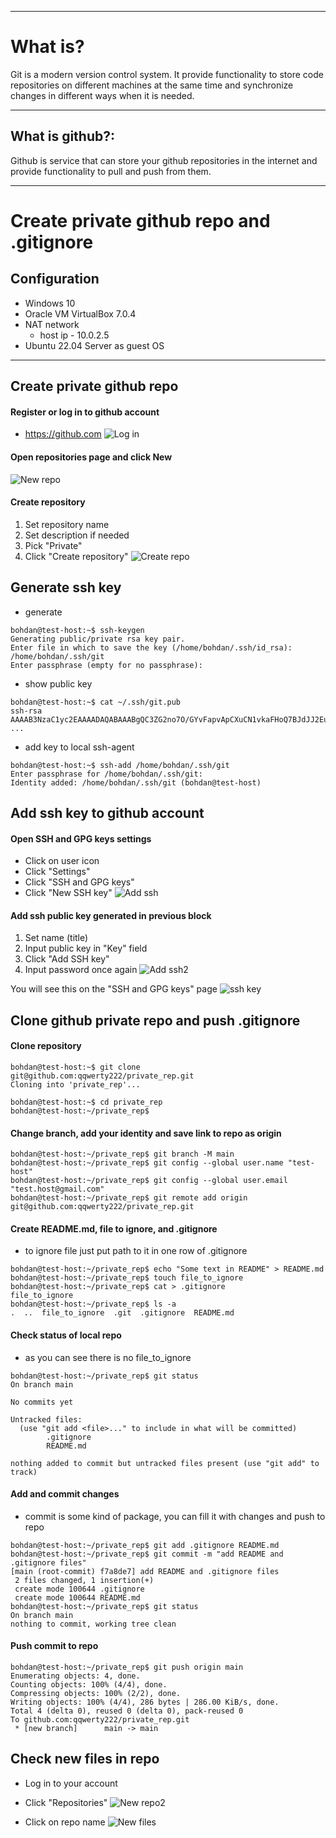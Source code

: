 ***
# What is?

Git is a modern version control system. It provide functionality to store code repositories on different machines at the same time and synchronize changes in different ways when it is needed.

***
## What is github?:

Github is service that can store your github repositories in the internet and provide functionality to pull and push from them.

---

# Create private github repo and .gitignore

## Configuration
- Windows 10
- Oracle VM VirtualBox 7.0.4
- NAT network
	- host ip   - 10.0.2.5
- Ubuntu 22.04 Server as guest OS

***

## Create private github repo

#### Register or log in to github account 
- https://github.com
![Log in](https://github.com/qqwerty222/obsidian/blob/main/Git/screenshots/Log_in.png)

#### Open repositories page and click New
![New repo](https://github.com/qqwerty222/obsidian/blob/main/Git/screenshots/New_repo.png)

#### Create repository
1) Set repository name
2) Set description if needed
3) Pick "Private"
4) Click "Create repository"
![Create repo](https://github.com/qqwerty222/obsidian/blob/main/Git/screenshots/Create_repo.png)

## Generate ssh key

- generate
```
bohdan@test-host:~$ ssh-keygen
Generating public/private rsa key pair.
Enter file in which to save the key (/home/bohdan/.ssh/id_rsa): /home/bohdan/.ssh/git
Enter passphrase (empty for no passphrase):
```

- show public key
```
bohdan@test-host:~$ cat ~/.ssh/git.pub
ssh-rsa AAAAB3NzaC1yc2EAAAADAQABAAABgQC3ZG2no7O/GYvFapvApCXuCN1vkaFHoQ7BJdJJ2Eu
...
```

- add key to local ssh-agent
```
bohdan@test-host:~$ ssh-add /home/bohdan/.ssh/git
Enter passphrase for /home/bohdan/.ssh/git:
Identity added: /home/bohdan/.ssh/git (bohdan@test-host)
```

## Add ssh key to github account

#### Open SSH and GPG keys settings
- Click on user icon
- Click "Settings"
- Click "SSH and GPG keys"
- Click "New SSH key"
![Add ssh](https://github.com/qqwerty222/obsidian/blob/main/Git/screenshots/Add_ssh.png)

#### Add ssh public key generated in previous block
1) Set name (title)
2) Input public key in "Key" field
3) Click "Add SSH key"
4) Input password once again
![Add ssh2](https://github.com/qqwerty222/obsidian/blob/main/Git/screenshots/Add_ssh2.png)

You will see this on the "SSH and GPG keys" page
![ssh key](https://github.com/qqwerty222/obsidian/blob/main/Git/screenshots/ssh_key.png)


## Clone github private repo and push .gitignore

#### Clone repository
```
bohdan@test-host:~$ git clone git@github.com:qqwerty222/private_rep.git
Cloning into 'private_rep'...

bohdan@test-host:~$ cd private_rep
bohdan@test-host:~/private_rep$
```

#### Change branch, add your identity and save link to repo as origin
```
bohdan@test-host:~/private_rep$ git branch -M main
bohdan@test-host:~/private_rep$ git config --global user.name "test-host"
bohdan@test-host:~/private_rep$ git config --global user.email "test.host@gmail.com"
bohdan@test-host:~/private_rep$ git remote add origin git@github.com:qqwerty222/private_rep.git
```

#### Create README.md, file to ignore, and .gitignore
- to ignore file just put path to it in one row of  .gitignore
```
bohdan@test-host:~/private_rep$ echo "Some text in README" > README.md
bohdan@test-host:~/private_rep$ touch file_to_ignore
bohdan@test-host:~/private_rep$ cat > .gitignore
file_to_ignore
bohdan@test-host:~/private_rep$ ls -a
.  ..  file_to_ignore  .git  .gitignore  README.md
```

#### Check status of local repo
- as you can see there is no file_to_ignore
```
bohdan@test-host:~/private_rep$ git status
On branch main

No commits yet

Untracked files:
  (use "git add <file>..." to include in what will be committed)
        .gitignore
        README.md

nothing added to commit but untracked files present (use "git add" to track)
```

#### Add and commit changes
- commit is some kind of package, you can fill it with changes and push to repo
```
bohdan@test-host:~/private_rep$ git add .gitignore README.md
bohdan@test-host:~/private_rep$ git commit -m "add README and .gitignore files"
[main (root-commit) f7a8de7] add README and .gitignore files
 2 files changed, 1 insertion(+)
 create mode 100644 .gitignore
 create mode 100644 README.md
bohdan@test-host:~/private_rep$ git status
On branch main
nothing to commit, working tree clean
```

#### Push commit to repo
```
bohdan@test-host:~/private_rep$ git push origin main
Enumerating objects: 4, done.
Counting objects: 100% (4/4), done.
Compressing objects: 100% (2/2), done.
Writing objects: 100% (4/4), 286 bytes | 286.00 KiB/s, done.
Total 4 (delta 0), reused 0 (delta 0), pack-reused 0
To github.com:qqwerty222/private_rep.git
 * [new branch]      main -> main
```

## Check new files in repo

- Log in to your account
- Click "Repositories"
![New repo2](https://github.com/qqwerty222/obsidian/blob/main/Git/screenshots/New_repo2.png)

- Click on repo name
![New files](https://github.com/qqwerty222/obsidian/blob/main/Git/screenshots/new_files.png)
